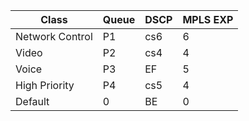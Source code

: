 
| Class | Queue | DSCP | MPLS EXP
| ------ | ------ | ------ | ------ |
| Network Control | P1 | cs6 | 6 |
| Video | P2 | cs4 | 4 |
| Voice | P3 | EF | 5 |
| High Priority | P4 | cs5 | 4 |
| Default | 0 | BE | 0 |
